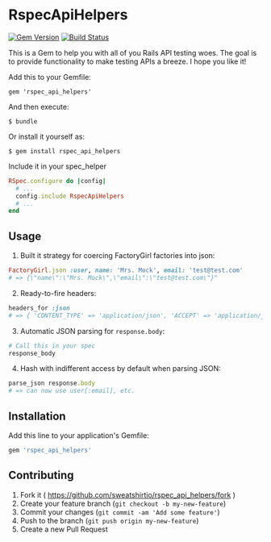 RspecApiHelpers
===============
[![Gem Version](https://badge.fury.io/rb/rspec_api_helpers.svg)](http://badge.fury.io/rb/rspec_api_helpers) [![Build Status](https://travis-ci.org/sweatshirtio/rspec_api_helpers.svg?branch=master)](https://travis-ci.org/sweatshirtio/rspec_api_helpers)

This is a Gem to help you with all of you Rails API testing woes. The goal is
to provide functionality to make testing APIs a breeze. I hope you like it!

Add this to your Gemfile:

    gem 'rspec_api_helpers'

And then execute:

    $ bundle

Or install it yourself as:

    $ gem install rspec_api_helpers

Include it in your spec_helper

```ruby
RSpec.configure do |config|
  # ...
  config.include RspecApiHelpers
  # ...
end
```

## Usage

1. Built it strategy for coercing FactoryGirl factories into json:

```ruby
FactoryGirl.json :user, name: 'Mrs. Mock', email: 'test@test.com'
# => {\"name\":\"Mrs. Mock\",\"email\":\"test@test.com\"}"
```

2. Ready-to-fire headers:

```ruby
headers_for :json
# => { 'CONTENT_TYPE' => 'application/json', 'ACCEPT' => 'application/json' }
```

3. Automatic JSON parsing for `response.body`:

```ruby
# Call this in your spec
response_body
```

4. Hash with indifferent access by default when parsing JSON:

```ruby
parse_json response.body
# => can now use user[:email], etc.
```

## Installation

Add this line to your application's Gemfile:

```ruby
gem 'rspec_api_helpers'
```

## Contributing

1. Fork it ( https://github.com/sweatshirtio/rspec_api_helpers/fork )
2. Create your feature branch (`git checkout -b my-new-feature`)
3. Commit your changes (`git commit -am 'Add some feature'`)
4. Push to the branch (`git push origin my-new-feature`)
5. Create a new Pull Request
